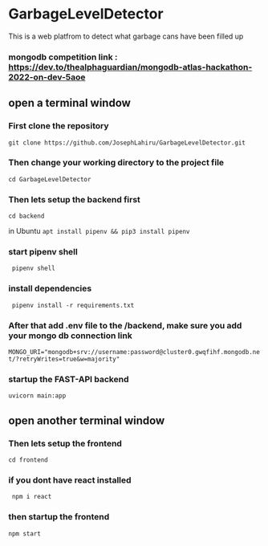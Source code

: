 # GarbageLevelDetector
This is a web platfrom to detect what garbage cans have been filled up
### mongodb competition link : https://dev.to/thealphaguardian/mongodb-atlas-hackathon-2022-on-dev-5aoe

## open a terminal window
### First clone the repository
``` git clone https://github.com/JosephLahiru/GarbageLevelDetector.git ```

### Then change your working directory to the project file
``` cd GarbageLevelDetector ```

### Then lets setup the backend first
``` cd backend ```

in Ubuntu
``` apt install pipenv && pip3 install pipenv ```

### start pipenv shell
``` pipenv shell```

### install dependencies
``` pipenv install -r requirements.txt```

### After that add .env file to the /backend, make sure you add your mongo db connection link
```MONGO_URI="mongodb+srv://username:password@cluster0.gwqfihf.mongodb.net/?retryWrites=true&w=majority"```

### startup the FAST-API backend
``` uvicorn main:app ```

## open another terminal window
### Then lets setup the frontend
``` cd frontend ```

### if you dont have react installed
``` npm i react```

### then startup the frontend
``` npm start ```
